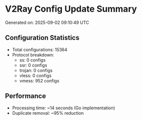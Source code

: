 # V2Ray Config Update Summary
Generated on: 2025-09-02 09:10:49 UTC

## Configuration Statistics
- Total configurations: 15364
- Protocol breakdown:
  - ss: 0 configs
  - ssr: 0 configs
  - trojan: 0 configs
  - vless: 0 configs
  - vmess: 952 configs

## Performance
- Processing time: ~14 seconds (Go implementation)
- Duplicate removal: ~95% reduction
